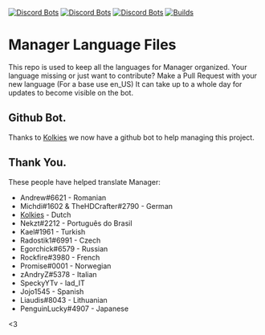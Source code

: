 [![Discord Bots](https://discordbots.org/api/widget/status/345612130122334209.png)](https://discordbots.org/bot/345612130122334209)
[![Discord Bots](https://discordbots.org/api/widget/servers/345612130122334209.png)](https://discordbots.org/bot/345612130122334209)
[![Discord Bots](https://discordbots.org/api/widget/lib/345612130122334209.png)](https://discordbots.org/bot/345612130122334209)
[![Builds](https://travis-ci.org/DiscordManager/manager-lang.svg?branch=master)](https://github.com/DiscordManager/manager-lang)

# Manager Language Files
This repo is used to keep all the languages for Manager organized.
Your language missing or just want to contribute? Make a Pull Request with your new language (For a base use en_US)
It can take up to a whole day for updates to become visible on the bot.

## Github Bot.
Thanks to [Kolkies](https://github.com/Kolkies) we now have a github bot to help managing this project.

## Thank You.
These people have helped translate Manager:
 - Andrew#6621 - Romanian
 - Michdi#1602 & TheHDCrafter#2790 - German
 - [Kolkies](https://github.com/Kolkies) - Dutch
 - Nekzt#2212 - Português do Brasil
 - Kael#1961 - Turkish
 - Radostik1#6991 - Czech
 - Egorchick#6579 - Russian
 - Rockfire#3980 - French
 - Promise#0001 - Norwegian
 - zAndryZ#5378 - Italian
 - SpeckyYTv - lad_IT
 - Jojo1545 - Spanish
 - Liaudis#8043 - Lithuanian
 - PenguinLucky#4907 - Japanese
 
 <3
